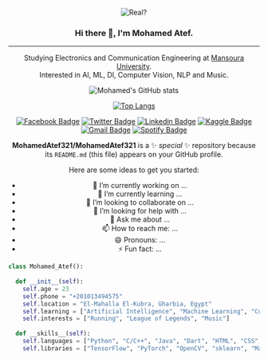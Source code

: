 <div align="center">

![Real?](https://user-images.githubusercontent.com/73308647/230811645-39d10ae7-0762-4f00-a249-f9bbbbc56476.gif)
  
### Hi there 👋, I'm Mohamed Atef.

---

Studying Electronics and Communication Engineering at <a href="Mansoura University">Mansoura University</a>.  
Interested in AI, ML, Dl, Computer Vision, NLP and Music.
  
<!--
[![linkedin](https://linkedin-github-readme.onrender.com/api/render/Mohamed%20Atef/Software%20Engineer/Student/Bachelors%20degree/dark/https%3A%2F%2Favatars.githubusercontent.com%2Fu%2F73308647%3Fv%3D4)](https://www.linkedin.com/in/mohamed-atef-651099193/)
-->
  
![Mohamed's GitHub stats](https://github-readme-stats.vercel.app/api?username=MohamedAtef321&show_icons=true&theme=tokyonight)
  
[![Top Langs](https://github-readme-stats.vercel.app/api/top-langs/?username=MohamedAtef321&layout=compact)](https://github.com/MohamedAtef321/github-readme-stats)


[![Facebook Badge](https://img.shields.io/badge/-Facebook-4267B2?style=flat-square&logo=facebook&logoColor=white
)](https://www.facebook.com/www.xzorro/)
[![Twitter Badge](https://img.shields.io/badge/-Twitter-blue?style=flat-square&logo=twitter&logoColor=white
)](https://twitter.com/TeFa564)
[![Linkedin Badge](https://img.shields.io/badge/-LinkedIn-0072b1?style=flat-square&logo=linkedin&logoColor=white
)](https://www.linkedin.com/in/mohamed-atef-651099193/)
[![Kaggle Badge](https://img.shields.io/badge/-Kaggle-0096c7?style=flat-square&logo=kaggle&logoColor=white
)](https://www.kaggle.com/mohamedatef321)
[![Gmail Badge](https://img.shields.io/badge/-Gmail-d14836?style=flat-square&logo=gmail&logoColor=white
)](mailto:www.xzorrodx@gmail.com)
[![Spotify Badge](https://img.shields.io/badge/-Spotify-1DB954?style=flat-square&logo=spotify&logoColor=white
)](https://open.spotify.com/user/3177622477l4ydwikdlrnpplrm3e)


**MohamedAtef321/MohamedAtef321** is a ✨ _special_ ✨ repository because its `README.md` (this file) appears on your GitHub profile.

Here are some ideas to get you started:

- 🔭 I’m currently working on ...
- 🌱 I’m currently learning ...
- 👯 I’m looking to collaborate on ...
- 🤔 I’m looking for help with ...
- 💬 Ask me about ...
- 📫 How to reach me: ...
- 😄 Pronouns: ...
- ⚡ Fun fact: ...

</div>

```python
class Mohamed_Atef():
    
  def __init__(self):
    self.age = 23
    self.phone = "+201013494575"
    self.location = "El-Mahalla El-Kubra, Gharbia, Egypt"
    self.learning = ["Artificial Intelligence", "Machine Learning", "Computer Vision", "Deep Learning", "Natural Language Processing"]
    self.interests = ["Running", "League of Legends", "Music"]
    
  def __skills__(self):
    self.languages = ["Python", "C/C++", "Java", "Dart", "HTML", "CSS", "JavaScript"]
    self.libraries = ["TensorFlow", "PyTorch", "OpenCV", "sklearn", "Matplotlib", "Seaborn", "Django", "Flask"]
```
